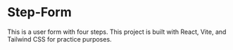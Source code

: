 # Step-Form

This is a user form with four steps. This project is built with React, Vite, and Tailwind CSS for practice purposes.

